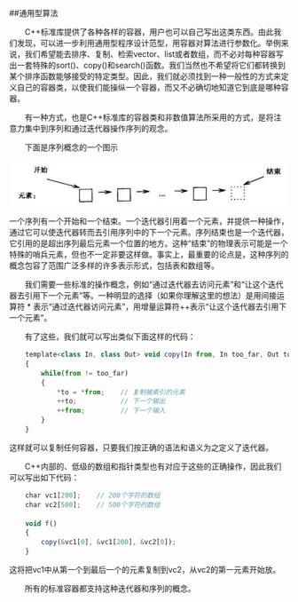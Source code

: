 ##通用型算法

&emsp;&emsp;C++标准库提供了各种各样的容器，用户也可以自己写出这类东西。由此我们发现，可以进一步利用通用型程序设计范型，用容器对算法进行参数化。举例来说，我们希望能去排序、复制、检索vector、list或者数组，而不必对每种容器写出一套特殊的sort()、copy()和search()函数。我们当然也不希望将它们都转换到某个排序函数能够接受的特定类型。因此，我们就必须找到一种一般性的方式来定义自己的容器类，以使我们能操纵一个容器，而又不必确切地知道它到底是哪种容器。

&emsp;&emsp;有一种方式，也是C++标准库的容器类和非数值算法所采用的方式，是将注意力集中到序列和通过迭代器操作序列的观念。

&emsp;&emsp;下面是序列概念的一个图示

![](/assets/2_7_2.png)

一个序列有一个开始和一个结束。一个迭代器引用着一个元素，并提供一种操作，通过它可以使迭代器转而去引用序列中的下一个元素。序列结束也是一个迭代器，它引用的是超出序列最后元素一个位置的地方。这种“结束”的物理表示可能是一个特殊的哨兵元素，但也不一定非要这样做。事实上，最重要的论点是，这种序列的概念包容了范围广泛多样的许多表示形式，包括表和数组等。

&emsp;&emsp;我们需要一些标准的操作概念，例如“通过迭代器去访问元素”和“让这个迭代器去引用下一个元素”等。一种明显的选择（如果你理解这里的想法）是用间接运算符 * 表示“通过迭代器访问元素”，用增量运算符++表示“让这个迭代器去引用下一个元素”。

&emsp;&emsp;有了这些，我们就可以写出类似下面这样的代码：

```javascript
    template<class In, class Out> void copy(In from, In too_far, Out to)
    {
        while(from != too_far)
        {
            *to = *from;    // 复制被索引的元素
            ++to;           // 下一个输出
            ++from;         // 下一个输入
        }
    }
```

这样就可以复制任何容器，只要我们按正确的语法和语义为之定义了迭代器。

&emsp;&emsp;C++内部的、低级的数组和指针类型也有对应于这些的正确操作，因此我们可以写出如下代码：

```javascript
    char vc1[200];    // 200个字符的数组
    char vc2[500];    // 500个字符的数组
    
    void f()
    {
        copy(&vc1[0], &vc1[200], &vc2[0]);
    }
```

这将把vc1中从第一个到最后一个的元素复制到vc2，从vc2的第一元素开始放。

&emsp;&emsp;所有的标准容器都支持这种迭代器和序列的概念。























